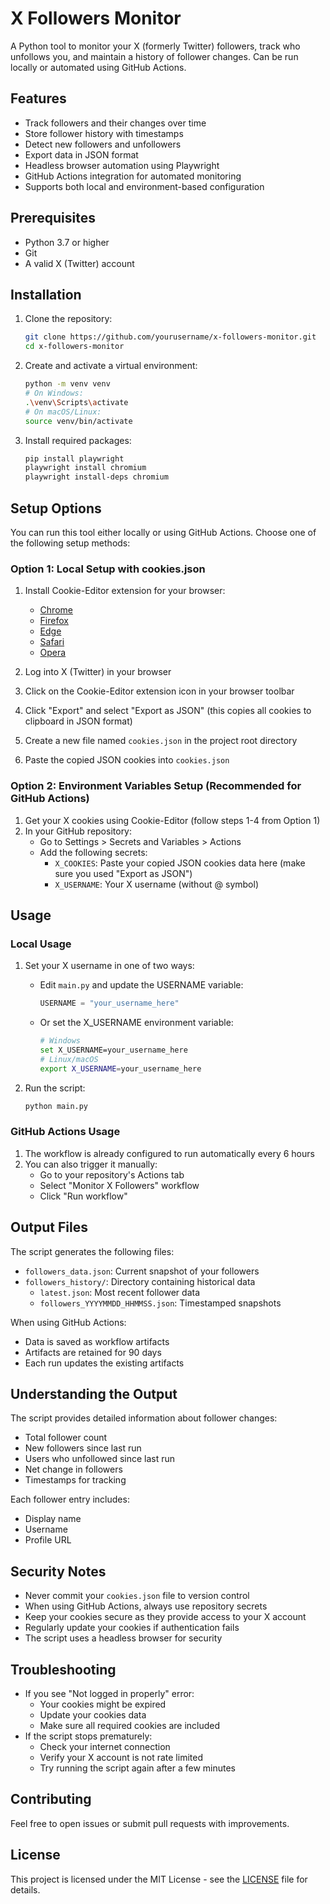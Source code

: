 # X Followers Monitor

A Python tool to monitor your X (formerly Twitter) followers, track who unfollows you, and maintain a history of follower changes. Can be run locally or automated using GitHub Actions.

## Features

- Track followers and their changes over time
- Store follower history with timestamps
- Detect new followers and unfollowers
- Export data in JSON format
- Headless browser automation using Playwright
- GitHub Actions integration for automated monitoring
- Supports both local and environment-based configuration

## Prerequisites

- Python 3.7 or higher
- Git
- A valid X (Twitter) account

## Installation

1. Clone the repository:

   ```bash
   git clone https://github.com/yourusername/x-followers-monitor.git
   cd x-followers-monitor
   ```

2. Create and activate a virtual environment:

   ```bash
   python -m venv venv
   # On Windows:
   .\venv\Scripts\activate
   # On macOS/Linux:
   source venv/bin/activate
   ```

3. Install required packages:
   ```bash
   pip install playwright
   playwright install chromium
   playwright install-deps chromium
   ```

## Setup Options

You can run this tool either locally or using GitHub Actions. Choose one of the following setup methods:

### Option 1: Local Setup with cookies.json

1. Install Cookie-Editor extension for your browser:

   - [Chrome](https://chrome.google.com/webstore/detail/cookie-editor/hlkenndednhfkekhgcdicdfddnkalmdm)
   - [Firefox](https://addons.mozilla.org/firefox/addon/cookie-editor/)
   - [Edge](https://microsoftedge.microsoft.com/addons/detail/cookieeditor/neaplmfkghagebokkhpjpoebhdledlfi)
   - [Safari](https://apps.apple.com/app/cookie-editor/id6446215341)
   - [Opera](https://addons.opera.com/extensions/details/cookie-editor/)

2. Log into X (Twitter) in your browser
3. Click on the Cookie-Editor extension icon in your browser toolbar
4. Click "Export" and select "Export as JSON" (this copies all cookies to clipboard in JSON format)
5. Create a new file named `cookies.json` in the project root directory
6. Paste the copied JSON cookies into `cookies.json`

### Option 2: Environment Variables Setup (Recommended for GitHub Actions)

1. Get your X cookies using Cookie-Editor (follow steps 1-4 from Option 1)
2. In your GitHub repository:
   - Go to Settings > Secrets and Variables > Actions
   - Add the following secrets:
     - `X_COOKIES`: Paste your copied JSON cookies data here (make sure you used "Export as JSON")
     - `X_USERNAME`: Your X username (without @ symbol)

## Usage

### Local Usage

1. Set your X username in one of two ways:

   - Edit `main.py` and update the USERNAME variable:
     ```python
     USERNAME = "your_username_here"
     ```
   - Or set the X_USERNAME environment variable:
     ```bash
     # Windows
     set X_USERNAME=your_username_here
     # Linux/macOS
     export X_USERNAME=your_username_here
     ```

2. Run the script:
   ```bash
   python main.py
   ```

### GitHub Actions Usage

1. The workflow is already configured to run automatically every 6 hours
2. You can also trigger it manually:
   - Go to your repository's Actions tab
   - Select "Monitor X Followers" workflow
   - Click "Run workflow"

## Output Files

The script generates the following files:

- `followers_data.json`: Current snapshot of your followers
- `followers_history/`: Directory containing historical data
  - `latest.json`: Most recent follower data
  - `followers_YYYYMMDD_HHMMSS.json`: Timestamped snapshots

When using GitHub Actions:

- Data is saved as workflow artifacts
- Artifacts are retained for 90 days
- Each run updates the existing artifacts

## Understanding the Output

The script provides detailed information about follower changes:

- Total follower count
- New followers since last run
- Users who unfollowed since last run
- Net change in followers
- Timestamps for tracking

Each follower entry includes:

- Display name
- Username
- Profile URL

## Security Notes

- Never commit your `cookies.json` file to version control
- When using GitHub Actions, always use repository secrets
- Keep your cookies secure as they provide access to your X account
- Regularly update your cookies if authentication fails
- The script uses a headless browser for security

## Troubleshooting

- If you see "Not logged in properly" error:
  - Your cookies might be expired
  - Update your cookies data
  - Make sure all required cookies are included
- If the script stops prematurely:
  - Check your internet connection
  - Verify your X account is not rate limited
  - Try running the script again after a few minutes

## Contributing

Feel free to open issues or submit pull requests with improvements.

## License

This project is licensed under the MIT License - see the [LICENSE](LICENSE) file for details.

